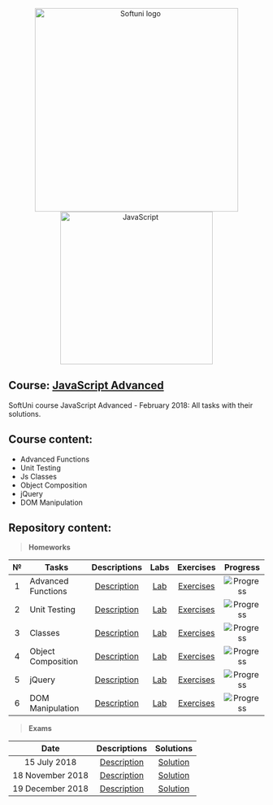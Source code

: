 <p align="center">
	<a href="https://softuni.bg/"><img src="https://www.jobs.bg/assets/logo/2017-09-01/b_6e048c01c340d967f2a6e540e9825d46.png" alt="Softuni logo" width="400" align="center"></a>
	<a href="https://www.javascript.com/"><img src="https://upload.wikimedia.org/wikipedia/commons/thumb/9/99/Unofficial_JavaScript_logo_2.svg/512px-Unofficial_JavaScript_logo_2.svg.png" alt="JavaScript" width="300" align="center"></a>
<p>

## Course: [JavaScript Advanced](https://softuni.bg/trainings/2248/js-advanced-february-2019)
SoftUni course JavaScript Advanced - February 2018: All tasks with their solutions.

## Course content:
- Advanced Functions
- Unit Testing
- Js Classes
- Object Composition
- jQuery
- DOM Manipulation

## Repository content:

> **Homeworks**

№   |Tasks							|Descriptions																							| Labs																										| Exercises																													|Progress																													
:--:|-------------------------------|:-----------------------------------------------------------------------------------------------------:|:---------------------------------------------------------------------------------------------------------:|:-------------------------------------------------------------------------------------------------------------------------:|:-------------:
1	|Advanced Functions				|[Description](https://github.com/dobroslav-atanasov/JavaScript-Advanced/tree/master/Resources)			|[Lab](https://github.com/dobroslav-atanasov/JavaScript-Advanced/tree/master/01.AdvancedFunctions-Lab)		|[Exercises](https://github.com/dobroslav-atanasov/JavaScript-Advanced/tree/master/02.AdvancedFunctions-Exercises)			|![Progress](http://progressed.io/bar/100?title=completed)
2	|Unit Testing					|[Description](https://github.com/dobroslav-atanasov/JavaScript-Advanced/tree/master/Resources)			|[Lab](https://github.com/dobroslav-atanasov/JavaScript-Advanced/tree/master/03.UnitTesting-Lab)			|[Exercises](https://github.com/dobroslav-atanasov/JavaScript-Advanced/tree/master/04.UnitTesting-Exercises)				|![Progress](http://progressed.io/bar/100?title=completed)
3	|Classes						|[Description](https://github.com/dobroslav-atanasov/JavaScript-Advanced/tree/master/Resources)			|[Lab](https://github.com/dobroslav-atanasov/JavaScript-Advanced/tree/master/05.Classes-Lab)				|[Exercises](https://github.com/dobroslav-atanasov/JavaScript-Advanced/tree/master/06.Classes-Exercises)					|![Progress](http://progressed.io/bar/100?title=completed)
4	|Object Composition				|[Description](https://github.com/dobroslav-atanasov/JavaScript-Advanced/tree/master/Resources)			|[Lab](https://github.com/dobroslav-atanasov/JavaScript-Advanced/tree/master/07.ObjectComposition-Lab)		|[Exercises](https://github.com/dobroslav-atanasov/JavaScript-Advanced/tree/master/08.ObjectComposition-Exercises)			|![Progress](http://progressed.io/bar/100?title=completed)
5	|jQuery							|[Description](https://github.com/dobroslav-atanasov/JavaScript-Advanced/tree/master/Resources)			|[Lab](https://github.com/dobroslav-atanasov/JavaScript-Advanced/tree/master/09.jQuery-Lab)					|[Exercises](https://github.com/dobroslav-atanasov/JavaScript-Advanced/tree/master/10.jQuery-Exercises)						|![Progress](http://progressed.io/bar/100?title=completed)
6	|DOM Manipulation				|[Description](https://github.com/dobroslav-atanasov/JavaScript-Advanced/tree/master/Resources)			|[Lab](https://github.com/dobroslav-atanasov/JavaScript-Advanced/tree/master/11.DOMManipulation-Lab)		|[Exercises](https://github.com/dobroslav-atanasov/JavaScript-Advanced/tree/master/12.DOMManipulation-Exercises)			|![Progress](http://progressed.io/bar/100?title=completed)

> **Exams**

|Date				|Descriptions																											|Solutions
|:-----------------:|:---------------------------------------------------------------------------------------------------------------------:|:----------:
|15 July 2018		|[Description](https://github.com/dobroslav-atanasov/JavaScript-Advanced/tree/master/Resources/Exam-15.07.2018)			|[Solution](https://github.com/dobroslav-atanasov/JavaScript-Advanced/tree/master/Exam-15.07.2018)
|18 November 2018	|[Description](https://github.com/dobroslav-atanasov/JavaScript-Advanced/tree/master/Resources/Exam-18.11.2018)			|[Solution](https://github.com/dobroslav-atanasov/JavaScript-Advanced/tree/master/Exam-18.11.2018)
|19 December 2018	|[Description](https://github.com/dobroslav-atanasov/JavaScript-Advanced/tree/master/Resources/Exam-19.12.2018)			|[Solution](https://github.com/dobroslav-atanasov/JavaScript-Advanced/tree/master/Exam-19.12.2018)


